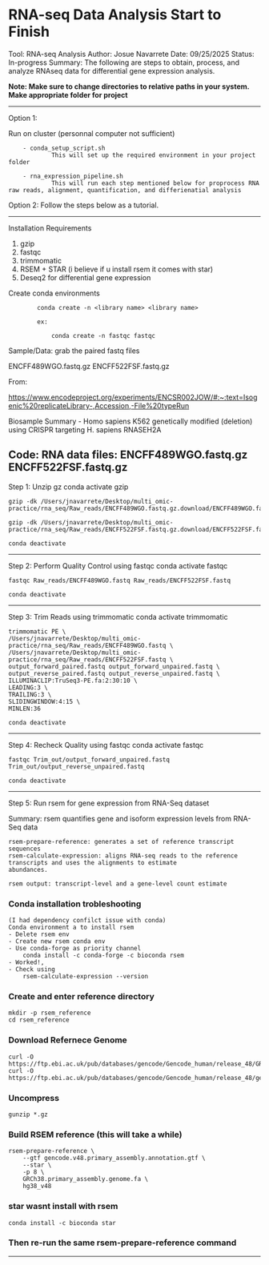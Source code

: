 # RNA-seq Data Analysis Start to Finish

Tool: RNA-seq Analysis
Author: Josue Navarrete
Date: 09/25/2025
Status: In-progress
Summary: The following are steps to obtain, process, and analyze RNAseq data for differential gene expression analysis. 

**Note:
Make sure to change directories to relative paths in your system. Make appropriate folder for project**

_________________________________________________________________________________________________________________________________________________________

Option 1:

Run on cluster (personnal computer not sufficient) 

        - conda_setup_script.sh 
                This will set up the required environment in your project folder
        
        - rna_expression_pipeline.sh 
                This will run each step mentioned below for proprocess RNA raw reads, alignment, quantification, and differienatial analysis

Option 2:
Follow the steps below as a tutorial.

_________________________________________________________________________________________________________________________________________________________

Installation Requirements
1. gzip
2. fastqc 
3. trimmomatic 
4. RSEM + STAR (i believe if u install rsem it comes with star)
5. Deseq2 for differential gene expression


Create conda environments 
```   
        conda create -n <library name> <library name>
        
        ex: 
            
            conda create -n fastqc fastqc
```
Sample/Data: grab the paired fastq files 


ENCFF489WGO.fastq.gz
ENCFF522FSF.fastq.gz

From:

https://www.encodeproject.org/experiments/ENCSR002JOW/#:~:text=Isogenic%20replicateLibrary-,Accession,-File%20typeRun
<br/>

Biosample Summary - Homo sapiens K562 genetically modified (deletion) using CRISPR targeting H. sapiens RNASEH2A




Code:
RNA data files:
ENCFF489WGO.fastq.gz
ENCFF522FSF.fastq.gz
-----------------------------------------------------------------------------
Step 1: Unzip gz 
    conda activate gzip

    gzip -dk /Users/jnavarrete/Desktop/multi_omic-practice/rna_seq/Raw_reads/ENCFF489WGO.fastq.gz.download/ENCFF489WGO.fastq.gz

    gzip -dk /Users/jnavarrete/Desktop/multi_omic-practice/rna_seq/Raw_reads/ENCFF522FSF.fastq.gz.download/ENCFF522FSF.fastq.gz 

    conda deactivate
-----------------------------------------------------------------------------
Step 2: Perform Quality Control using fastqc
    conda activate fastqc

    fastqc Raw_reads/ENCFF489WGO.fastq Raw_reads/ENCFF522FSF.fastq

    conda deactivate 
-----------------------------------------------------------------------------
Step 3: Trim Reads using trimmomatic
    conda activate trimmomatic

    trimmomatic PE \
    /Users/jnavarrete/Desktop/multi_omic-practice/rna_seq/Raw_reads/ENCFF489WGO.fastq \
    /Users/jnavarrete/Desktop/multi_omic-practice/rna_seq/Raw_reads/ENCFF522FSF.fastq \
    output_forward_paired.fastq output_forward_unpaired.fastq \
    output_reverse_paired.fastq output_reverse_unpaired.fastq \
    ILLUMINACLIP:TruSeq3-PE.fa:2:30:10 \
    LEADING:3 \
    TRAILING:3 \
    SLIDINGWINDOW:4:15 \
    MINLEN:36

    conda deactivate
-----------------------------------------------------------------------------
Step 4: Recheck Quality using fastqc 
    conda activate fastqc

    fastqc Trim_out/output_forward_unpaired.fastq Trim_out/output_reverse_unpaired.fastq

    conda deactivate 
-----------------------------------------------------------------------------
Step 5: Run rsem for gene expression from RNA-Seq dataset

Summary:
    rsem quantifies gene and isoform expression levels from RNA-Seq data 

    rsem-prepare-reference: generates a set of reference transcript sequences 
    rsem-calculate-expression: aligns RNA-seq reads to the reference transcripts and uses the alignments to estimate
    abundances.

    rsem output: transcript-level and a gene-level count estimate


### Conda installation trobleshooting
    (I had dependency confilct issue with conda)
    Conda environment a to install rsem
    - Delete rsem env 
    - Create new rsem conda env 
    - Use conda-forge as priority channel
        conda install -c conda-forge -c bioconda rsem
    - Worked!, 
    - Check using 
        rsem-calculate-expression --version

### Create and enter reference directory
    mkdir -p rsem_reference
    cd rsem_reference

### Download Refernece Genome
    curl -O https://ftp.ebi.ac.uk/pub/databases/gencode/Gencode_human/release_48/GRCh38.primary_assembly.genome.fa.gz
    curl -O https://ftp.ebi.ac.uk/pub/databases/gencode/Gencode_human/release_48/gencode.v48.primary_assembly.annotation.gtf.gz

### Uncompress
    gunzip *.gz

### Build RSEM reference (this will take a while)
```
rsem-prepare-reference \
    --gtf gencode.v48.primary_assembly.annotation.gtf \
    --star \
    -p 8 \
    GRCh38.primary_assembly.genome.fa \
    hg38_v48
```
### star wasnt install with rsem
```
conda install -c bioconda star
```
### Then re-run the same rsem-prepare-reference command

-----------------------------------------------------------------------------

